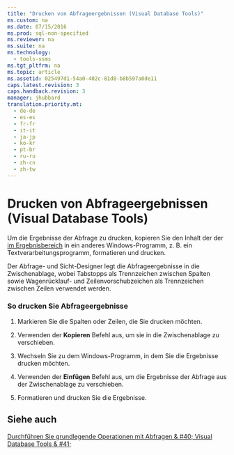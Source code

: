 ```yaml
---
title: "Drucken von Abfrageergebnissen (Visual Database Tools)"
ms.custom: na
ms.date: 07/15/2016
ms.prod: sql-non-specified
ms.reviewer: na
ms.suite: na
ms.technology: 
  - tools-ssms
ms.tgt_pltfrm: na
ms.topic: article
ms.assetid: 025497d1-54a0-402c-81d8-b8b597a0de11
caps.latest.revision: 3
caps.handback.revision: 3
manager: jhubbard
translation.priority.mt: 
  - de-de
  - es-es
  - fr-fr
  - it-it
  - ja-jp
  - ko-kr
  - pt-br
  - ru-ru
  - zh-cn
  - zh-tw
---
```

# Drucken von Abfrageergebnissen (Visual Database Tools)
Um die Ergebnisse der Abfrage zu drucken, kopieren Sie den Inhalt der der [im Ergebnisbereich](../content/Results-Pane--Visual-Database-Tools-.md) in ein anderes Windows-Programm, z. B. ein Textverarbeitungsprogramm, formatieren und drucken.  
  
Der Abfrage- und Sicht-Designer legt die Abfrageergebnisse in die Zwischenablage, wobei Tabstopps als Trennzeichen zwischen Spalten sowie Wagenrücklauf- und Zeilenvorschubzeichen als Trennzeichen zwischen Zeilen verwendet werden.  
  
### So drucken Sie Abfrageergebnisse  
  
1.  Markieren Sie die Spalten oder Zeilen, die Sie drucken möchten.  
  
2.  Verwenden der **Kopieren** Befehl aus, um sie in die Zwischenablage zu verschieben.  
  
3.  Wechseln Sie zu dem Windows-Programm, in dem Sie die Ergebnisse drucken möchten.  
  
4.  Verwenden der **Einfügen** Befehl aus, um die Ergebnisse der Abfrage aus der Zwischenablage zu verschieben.  
  
5.  Formatieren und drucken Sie die Ergebnisse.  
  
## Siehe auch  
[Durchführen Sie grundlegende Operationen mit Abfragen & #40; Visual Database Tools & #41;](../content/Perform-Basic-Operations-with-Queries--Visual-Database-Tools-.md)  
  
